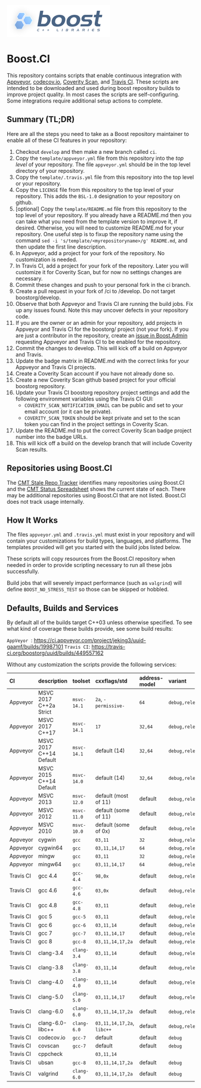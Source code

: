 ![Boost](images/boost.png  "Boost")

# Boost.CI #

This repository contains scripts that enable continuous integration with [Appveyor](https://www.appveyor.com/), [codecov.io](https://codecov.io/), 
[Coverity Scan](https://scan.coverity.com/), and [Travis CI](https://travis-ci.org/).  These scripts are intended to be downloaded and used during boost repository builds to improve project quality.  In most cases the scripts are self-configuring.  Some integrations require additional setup actions to complete.

## Summary (TL;DR) ##

Here are all the steps you need to take as a Boost repository maintainer to enable all of these CI features in your repository:

1. Checkout `develop` and then make a new branch called `ci`.
1. Copy the `template/appveyor.yml` file from this repository into the *top level* of your repository.  The file `appveyor.yml` should be in the top level directory of your repository.
1. Copy the `template/.travis.yml` file from this repository into the top level or your repository.
1. Copy the `LICENSE` file from this repository to the top level of your repository.  This adds the `BSL-1.0` designation to your repository on github.
1. [optional] Copy the `template/README.md` file from this repository to the top level of your repository.  If you already have a README.md then you can take what you need from the template version to improve it, if desired.  Otherwise, you will need to customize README.md for your repository.  One useful step is to fixup the repository name using the command `sed -i 's/template/<myrepositoryname>/g' README.md`, and then update the first line description.
1. In Appveyor, add a project for your fork of the repository.  No customization is needed.
1. In Travis CI, add a project for your fork of the repository.  Later you will customize it for Coverity Scan, but for now no settings changes are necessary.
1. Commit these changes and push to your personal fork in the ci branch.
1. Create a pull request in your fork of <myrepositoryname>/ci to <myrepositoryname>/develop.  Do not target boostorg/develop.
1. Observe that both Appveyor and Travis CI are running the build jobs.  Fix up any issues found.  Note this may uncover defects in your repository code.
1. If you are the owner or an admin for your repository, add projects in Appveyor and Travis CI for the boostorg/<myrepositoryname> project (not your fork).  If you are just a contributor in the repository, create an [issue in Boost.Admin](https://github.com/boostorg/admin/issues) requesting Appveyor and Travis CI to be enabled for the repository.
1. Commit the changes to develop.  This will kick off a build on Appveyor and Travis.
1. Update the badge matrix in README.md with the correct links for your Appveyor and Travis CI projects.
1. Create a Coverity Scan account if you have not already done so.
1. Create a new Coverity Scan github based project for your official boostorg repository.
1. Update your Travis CI boostorg repository project settings and add the following environment variables using the Travis CI GUI:
    * `COVERITY_SCAN_NOTIFICATION_EMAIL` can be public and set to your email account (or it can be private).
    * `COVERITY_SCAN_TOKEN` should be kept private and set to the scan token you can find in the project settings in Coverity Scan.
1. Update the README.md to put the correct Coverity Scan badge project number into the badge URLs.
1. This will kick off a build on the develop branch that will include Coverity Scan results.

## Repositories using Boost.CI ###

The [CMT Stale Repo Tracker](https://travis-ci.org/jeking3/boost-merge-reminder) identifies many repositories using Boost.CI and
the [CMT Status Spreadsheet](https://docs.google.com/spreadsheets/d/1aFdTMdJmmD9L5IyvJx-nj3BrMVztmlNo8QwyEzLD2io/edit?usp=sharing) shows the current state of each.
There may be additional repositories using Boost.CI that are not listed.  Boost.CI does not track usage internally.

## How It Works ##

The files `appveyor.yml` and `.travis.yml` must exist in your repository and will contain your customizations for build types, languages, and platforms.  The templates provided will get you started with the build jobs listed below.

These scripts will copy resources from the Boost.CI repository when needed in order to provide scripting necessary to run all these jobs successfully.

Build jobs that will severely impact performance (such as `valgrind`) will define `BOOST_NO_STRESS_TEST` so those can be skipped or hobbled.

## Defaults, Builds and Services ##

By default all of the builds target C++03 unless otherwise specified.
To see what kind of coverage these builds provide, see some build results:

`AppVeyor `: https://ci.appveyor.com/project/jeking3/uuid-gaamf/builds/19987101
`Travis CI`: https://travis-ci.org/boostorg/uuid/builds/449557162

Without any customization the scripts provide the following services:

| CI        | description             | toolset     | cxxflags/std                  | address-model | variant         |
| :-------- | :---------------------- | :---------- | :---------------------------- | :------------ | :-------------- |
| Appveyor  | MSVC 2017 C++2a Strict  | `msvc-14.1` | `2a`, `-permissive-`          | `64`          | `debug,release` |
| Appveyor  | MSVC 2017 C++17         | `msvc-14.1` | `17`                          | `32,64`       | `debug,release` |
| Appveyor  | MSVC 2017 C++14 Default | `msvc-14.1` | default (14)                  | `32,64`       | `debug,release` |
| Appveyor  | MSVC 2015 C++14 Default | `msvc-14.0` | default (14)                  | `32,64`       | `debug,release` |
| Appveyor  | MSVC 2013               | `msvc-12.0` | default (most of 11)          | default       | `debug,release` |
| Appveyor  | MSVC 2012               | `msvc-11.0` | default (some of 11)          | default       | `debug,release` |
| Appveyor  | MSVC 2010               | `msvc-10.0` | default (some of 0x)          | default       | `debug,release` |
| Appveyor  | cygwin                  | `gcc`       | `03,11`                       | `32`          | `debug,release` |
| Appveyor  | cygwin64                | `gcc`       | `03,11,14,17`                 | `64`          | `debug,release` |
| Appveyor  | mingw                   | `gcc`       | `03,11`                       | `32`          | `debug,release` |
| Appveyor  | mingw64                 | `gcc`       | `03,11,14,17`                 | `64`          | `debug,release` |
| Travis CI | gcc 4.4                 | `gcc-4.4`   | `98,0x`                       | default       | `debug,release` | 
| Travis CI | gcc 4.6                 | `gcc-4.6`   | `03,0x`                       | default       | `debug,release` | 
| Travis CI | gcc 4.8                 | `gcc-4.8`   | `03,11`                       | default       | `debug,release` | 
| Travis CI | gcc 5                   | `gcc-5`     | `03,11`                       | default       | `debug,release` | 
| Travis CI | gcc 6                   | `gcc-6`     | `03,11,14`                    | default       | `debug,release` | 
| Travis CI | gcc 7                   | `gcc-7`     | `03,11,14,17`                 | default       | `debug,release` | 
| Travis CI | gcc 8                   | `gcc-8`     | `03,11,14,17,2a`              | default       | `debug,release` | 
| Travis CI | clang-3.4               | `clang-3.4` | `03,11,14`                    | default       | `debug,release` | 
| Travis CI | clang-3.8               | `clang-3.8` | `03,11,14`                    | default       | `debug,release` | 
| Travis CI | clang-4.0               | `clang-4.0` | `03,11,14`                    | default       | `debug,release` | 
| Travis CI | clang-5.0               | `clang-5.0` | `03,11,14,17`                 | default       | `debug,release` | 
| Travis CI | clang-6.0               | `clang-6.0` | `03,11,14,17,2a`              | default       | `debug,release` | 
| Travis CI | clang-6.0-libc++        | `clang-6.0` | `03,11,14,17,2a`, `libc++`    | default       | `debug,release` | 
| Travis CI | codecov.io              | `gcc-7`     | default                       | default       | `debug`         |
| Travis CI | covscan                 | `gcc-7`     | default                       | default       | `debug`         |
| Travis CI | cppcheck                |             | `03,11,14`                    |               |                 |
| Travis CI | ubsan                   | `gcc-8`     | `03,11,14,17,2a`              | default       | `debug`         |
| Travis CI | valgrind                | `clang-6.0` | `03,11,14,17,2a`              | default       | `debug`         |
